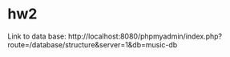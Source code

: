 # hw2

Link to data base: http://localhost:8080/phpmyadmin/index.php?route=/database/structure&server=1&db=music-db